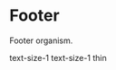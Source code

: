 # Footer

Footer organism.

<pui-docs-example-viewer>
    <pui-footer>text-size-1</pui-text-size-1>
    <pui-text-size-1 [thin]="true">text-size-1 thin</pui-text-size-1>
</pui-docs-example-viewer>
